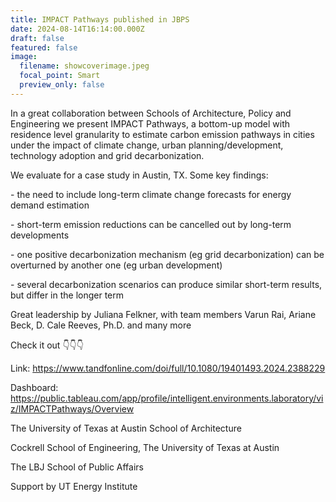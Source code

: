 ```yaml
---
title: IMPACT Pathways published in JBPS
date: 2024-08-14T16:14:00.000Z
draft: false
featured: false
image:
  filename: showcoverimage.jpeg
  focal_point: Smart
  preview_only: false
---
```

In a great collaboration between Schools of Architecture, Policy and Engineering we present IMPACT Pathways, a bottom-up model with residence level granularity to estimate carbon emission pathways in cities under the impact of climate change, urban planning/development, technology adoption and grid decarbonization. 



We evaluate for a case study in Austin, TX. Some key findings:

\- the need to include long-term climate change forecasts for energy demand estimation

\- short-term emission reductions can be cancelled out by long-term developments

\- one positive decarbonization mechanism (eg grid decarbonization) can be overturned by another one (eg urban development)

\- several decarbonization scenarios can produce similar short-term results, but differ in the longer term



Great leadership by Juliana Felkner, with team members Varun Rai, Ariane Beck, D. Cale Reeves, Ph.D. and many more



Check it out 👇👇👇 

Link: https://www.tandfonline.com/doi/full/10.1080/19401493.2024.2388229

Dashboard: https://public.tableau.com/app/profile/intelligent.environments.laboratory/viz/IMPACTPathways/Overview



The University of Texas at Austin School of Architecture

Cockrell School of Engineering, The University of Texas at Austin

The LBJ School of Public Affairs



Support by UT Energy Institute
